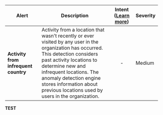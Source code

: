 |Alert|Description|Intent ([Learn more](#intentions))|Severity|
|----|----|:----:|--|
|**Activity from infrequent country**|Activity from a location that wasn't recently or ever visited by any user in the organization has occurred.<br>This detection considers past activity locations to determine new and infrequent locations. The anomaly detection engine stores information about previous locations used by users in the organization.|-|Medium|
**TEST**
